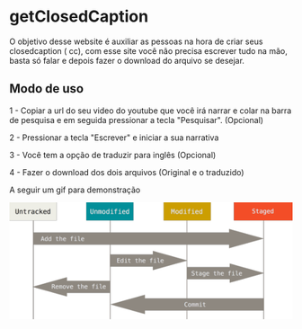 # getClosedCaption

O objetivo desse website é auxiliar as pessoas na hora de criar seus closedcaption ( cc), com esse site você não precisa escrever tudo na mão, 
basta só falar e depois fazer o download do arquivo se desejar.

## Modo de uso

1 - Copiar a url do seu video do youtube que você irá narrar e colar na barra de pesquisa e em seguida pressionar a tecla "Pesquisar". (Opcional)

2 - Pressionar a tecla "Escrever" e iniciar a sua narrativa

3 - Você tem a opção de traduzir para inglês (Opcional)

4 - Fazer o download dos dois arquivos (Original e o traduzido)

A seguir um gif para demonstração

![Imagem_Ciclo_Git](https://github.com/hugoleogs/comandos_git_github/blob/master/git.png)

